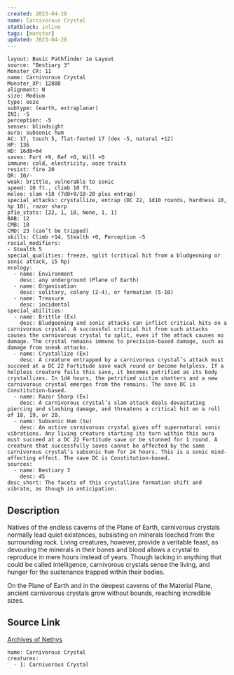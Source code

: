 ```yaml
---
created: 2023-04-28
name: Carnivorous Crystal
statblock: inline
tags: [monster]
updated: 2023-04-28
---
```

```statblock
layout: Basic Pathfinder 1e Layout
source: "Bestiary 3"
Monster_CR: 11
name: Carnivorous Crystal
Monster_XP: 12800
alignment: N
size: Medium
type: ooze
subtype: (earth, extraplanar)
INI: -5
perception: -5
senses: blindsight
aura: subsonic hum
AC: 17, touch 5, flat-footed 17 (dex -5, natural +12)
HP: 136
HD: 16d8+64
saves: Fort +9, Ref +0, Will +0
immune: cold, electricity, ooze traits
resist: fire 20
DR: 10/-
weak: brittle, vulnerable to sonic
speed: 10 ft., climb 10 ft.
melee: slam +18 (7d8+9/18-20 plus entrap)
special_attacks: crystallize, entrap (DC 22, 1d10 rounds, hardness 10, hp 10), razor sharp
pf1e_stats: [22, 1, 18, None, 1, 1]
BAB: 12
CMB: 18
CMD: 23 (can’t be tripped)
skills: Climb +14, Stealth +0, Perception -5
racial_modifiers:
- Stealth 5
special_qualities: freeze, split (critical hit from a bludgeoning or sonic attack, 15 hp)
ecology:
  - name: Environment
    desc: any underground (Plane of Earth)
  - name: Organisation
    desc: solitary, colony (2-4), or formation (5-10)
  - name: Treasure
    desc: incidental
special_abilities:
  - name: Brittle (Ex)
    desc: Bludgeoning and sonic attacks can inflict critical hits on a carnivorous crystal. A successful critical hit from such attacks causes the carnivorous crystal to split, even if the attack causes no damage. The crystal remains immune to precision-based damage, such as damage from sneak attacks.
  - name: Crystallize (Ex)
    desc: A creature entrapped by a carnivorous crystal’s attack must succeed at a DC 22 Fortitude save each round or become helpless. If a helpless creature fails this save, it becomes petrified as its body crystallizes. In 1d4 hours, the petrified victim shatters and a new carnivorous crystal emerges from the remains. The save DC is Constitution-based.
  - name: Razor Sharp (Ex)
    desc: A carnivorous crystal’s slam attack deals devastating piercing and slashing damage, and threatens a critical hit on a roll of 18, 19, or 20.
  - name: Subsonic Hum (Su)
    desc: An active carnivorous crystal gives off supernatural sonic vibrations. Any living creature starting its turn within this aura must succeed at a DC 22 Fortitude save or be stunned for 1 round. A creature that successfully saves cannot be affected by the same carnivorous crystal’s subsonic hum for 24 hours. This is a sonic mind-affecting effect. The save DC is Constitution-based.
sources:
  - name: Bestiary 3
    desc: 45
desc_short: The facets of this crystalline formation shift and vibrate, as though in anticipation.
```
## Description
Natives of the endless caverns of the Plane of Earth, carnivorous crystals normally lead quiet existences, subsisting on minerals leeched from the surrounding rock. Living creatures, however, provide a veritable feast, as devouring the minerals in their bones and blood allows a crystal to reproduce in mere hours instead of years. Though lacking in anything that could be called intelligence, carnivorous crystals sense the living, and hunger for the sustenance trapped within their bodies.

On the Plane of Earth and in the deepest caverns of the Material Plane, ancient carnivorous crystals grow without bounds, reaching incredible sizes.
## Source Link
[Archives of Nethys](https://aonprd.com/MonsterDisplay.aspx?ItemName=Carnivorous%20Crystal)
```encounter-table
name: Carnivorous Crystal
creatures:
  - 1: Carnivorous Crystal
```
